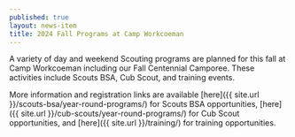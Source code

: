 ```yaml
---
published: true
layout: news-item
title: 2024 Fall Programs at Camp Workcoeman
---
```


A variety of day and weekend Scouting programs are planned for this fall at Camp Workcoeman including our Fall Centennial Camporee. These activities include Scouts BSA, Cub Scout, and training events.

More information and registration links are available [here]({{ site.url }}/scouts-bsa/year-round-programs/) for Scouts BSA opportunities, [here]({{ site.url }}/cub-scouts/year-round-programs/) for Cub Scout opportunities, and [here]({{ site.url }}/training/) for training opportunities.
